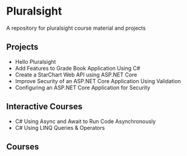# Pluralsight
 A repository for pluralsight course material and projects

## Projects
- Hello Pluralsight
- Add Features to Grade Book Application Using C#
- Create a StarChart Web API using ASP.NET Core
- Improve Security of an ASP.NET Core Application Using Validation
- Configuring an ASP.NET Core Application for Security

## Interactive Courses
- C# Using Async and Await to Run Code Asynchronously
- C# Using LINQ Queries & Operators

## Courses